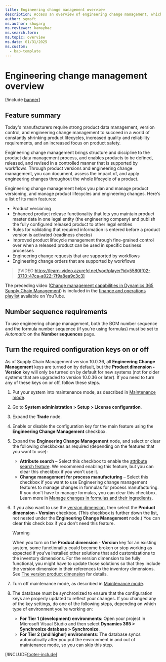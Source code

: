```yaml
---
title: Engineering change management overview
description: Access an overview of engineering change management, which helps you plan and manage product versioning, and manage product lifecycles and engineering changes.
author: sgmsft
ms.author: shwgarg
ms.reviewer: kamaybac
ms.search.form: 
ms.topic: overview
ms.date: 01/31/2025
ms.custom: 
  - bap-template
---
```


# Engineering change management overview

[!include [banner](../includes/banner.md)]

## Feature summary

Today's manufacturers require strong product data management, version control, and engineering change management to succeed in a world of constantly shrinking product lifecycles, increased quality and reliability requirements, and an increased focus on product safety.

Engineering change management brings structure and discipline to the product data management process, and enables products to be defined, released, and revised in a controlled manner that is supported by workflows. Through product versions and engineering change management, you can document, assess the impact of, and apply engineering changes throughout the whole lifecycle of a product.

Engineering change management helps you plan and manage product versioning, and manage product lifecycles and engineering changes. Here's a list of its main features:

- Product versioning
- Enhanced product release functionality that lets you maintain product master data in one legal entity (the engineering company) and publish the fully configured released product to other legal entities
- Rules for validating that required information is entered before a product version is activated (readiness checks)
- Improved product lifecycle management through fine-grained control over when a released product can be used in specific business processes
- Engineering change requests that are supported by workflows
- Engineering change orders that are supported by workflows

> [!VIDEO https://learn-video.azurefd.net/vod/player?id=5580ff02-3710-47ca-a022-7f9a8ea9c3c3]

The preceding video ([Change management capabilities in Dynamics 365 Supply Chain Management](https://youtu.be/N313FqvRuBc)) is included in the [finance and operations playlist](https://www.youtube.com/playlist?list=PLcakwueIHoT_SYfIaPGoOhloFoCXiUSyW) available on YouTube.

## Number sequence requirements

To use engineering change management, both the BOM number sequence and the formula number sequence (if you're using formulas) must be set to *Automatic* on the **Number sequences** page.

## Turn the required configuration keys on or off

As of Supply Chain Management version 10.0.36, all **Engineering Change Management** keys are turned on by default, but the **Product dimension - Version** key will only be turned on by default for new systems (not for older systems that are upgraded to version 10.0.36 or later). If you need to turn any of these keys on or off, follow these steps.

1. Put your system into maintenance mode, as described in [Maintenance mode](../../fin-ops-core/dev-itpro/sysadmin/maintenance-mode.md).
1. Go to **System administration \> Setup \> License configuration**.
1. Expand the **Trade** node.
1. Enable or disable the configuration key for the main feature using the **Engineering Change Management** checkbox.
1. Expand the **Engineering Change Management** node, and select or clear the following checkboxes as required (depending on the features that you want to use):

    - **Attribute search** – Select this checkbox to enable the [attribute search feature](engineering-attributes-and-search.md). We recommend enabling this feature, but you can clear this checkbox if you won't use it.
    - **Change management for process manufacturing** – Select this checkbox if you want to use Engineering change management features to manage changes in formulas for process manufacturing. If you don't have to manage formulas, you can clear this checkbox. Learn more in [Manage changes in formulas and their ingredients](manage-formula-changes.md).

1. If you also want to use the [version dimension](../pim/product-dimensions.md#version-dim), then select the **Product dimension - Version** checkbox. (This checkbox is further down the list, not nested under the **Engineering Change Management** node.) You can clear this check box if you don't need this feature.

    > [!WARNING]
    > When you turn on the **Product dimension - Version** key for an existing system, some functionality could become broken or stop working as expected if you've installed other solutions that add customizations to the inventory dimensions. For the version dimension to be fully functional, you might have to update those solutions so that they include the version dimension in their references to the inventory dimensions. See [The version product dimension](../pim/product-dimensions.md#version-dim) for details.

1. Turn off maintenance mode, as described in [Maintenance mode](../../fin-ops-core/dev-itpro/sysadmin/maintenance-mode.md).
1. The database must be synchronized to ensure that the configuration keys are properly updated to reflect your changes. If you changed any of the key settings, do one of the following steps, depending on which type of environment you're working on:
    - **For Tier 1 (development) environments**: Open your project in Microsoft Visual Studio and then select **Dynamics 365 \> Synchronize database \> Synchronize**.
    - **For Tier 2 (and higher) environments**: The database syncs automatically after you put the environment in and out of maintenance mode, so you can skip this step.

[!INCLUDE[footer-include](../../includes/footer-banner.md)]
